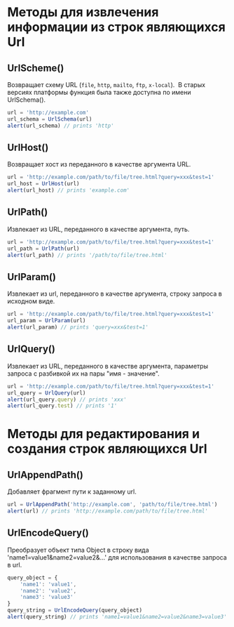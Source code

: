 # Методы для извлечения информации из строк являющихся Url
## UrlScheme()
Возвращает схему URL (`file`, `http`, `mailto`, `ftp`, `x-local`).  В старых версиях платформы функция была также доступна по имени UrlSchema().

```js
url = 'http://example.com'
url_schema = UrlSchema(url)
alert(url_schema) // prints 'http'
```

## UrlHost()
Возвращает хост из переданного в качестве аргумента URL.

```js
url = 'http://example.com/path/to/file/tree.html?query=xxx&test=1'
url_host = UrlHost(url)
alert(url_host) // prints 'example.com'
```

## UrlPath()
Извлекает из URL, переданного в качестве аргумента, путь.

```js
url = 'http://example.com/path/to/file/tree.html?query=xxx&test=1'
url_path = UrlPath(url)
alert(url_path) // prints '/path/to/file/tree.html'
```

## UrlParam()
Извлекает из url, переданного в качестве аргумента, строку запроса в исходном виде.

```js
url = 'http://example.com/path/to/file/tree.html?query=xxx&test=1'
url_param = UrlParam(url)
alert(url_param) // prints 'query=xxx&test=1'
```

## UrlQuery()
Извлекает из URL, переданного в качестве аргумента, параметры запроса с разбивкой их на пары "имя - значение".

```js
url = 'http://example.com/path/to/file/tree.html?query=xxx&test=1'
url_query = UrlQuery(url)
alert(url_query.query) // prints 'xxx'
alert(url_query.test) // prints '1'
```


# Методы для редактирования и создания строк являющихся Url
## UrlAppendPath()
Добавляет фрагмент пути к заданному url.

```js
url = UrlAppendPath('http://example.com', 'path/to/file/tree.html')
alert(url) // prints 'http://example.com/path/to/file/tree.html'
```

## UrlEncodeQuery()
Преобразует объект типа Object в строку вида 'name1=value1&name2=value2&...' для использования в качестве запроса в url.

```js
query_object = {
	'name1': 'value1',
	'name2': 'value2',
	'name3': 'value3'
}
query_string = UrlEncodeQuery(query_object)
alert(query_string) // prints 'name1=value1&name2=value2&name3=value3'
```
